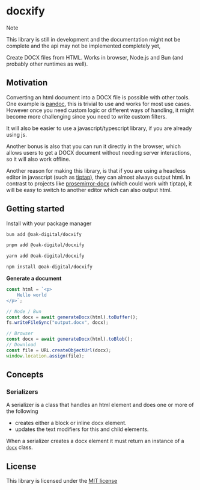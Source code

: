 # docxify

> [!NOTE]
> This library is still in development and the documentation might not be complete and the api may not be implemented completely yet,

Create DOCX files from HTML. Works in browser, Node.js and Bun (and probably other runtimes as well).

## Motivation

Converting an html document into a DOCX file is possible with other tools.
One example is [pandoc](https://pandoc.org/), this is trivial to use and works for most use cases.
However once you need custom logic or different ways of handling, it might become more challenging since you need to write custom filters.

It will also be easier to use a javascript/typescript library, if you are already using js.

Another bonus is also that you can run it directly in the browser, which allows users to get a DOCX document without needing server interactions, so it will also work offline.

Another reason for making this library, is that if you are using a headless editor in javascript (such as [tiptap](https://tiptap.dev/)), they can almost always output html.
In contrast to projects like [prosemirror-docx](https://github.com/curvenote/prosemirror-docx) (which could work with tiptap), it will be easy to switch to another editor which can also output html.

## Getting started

Install with your package manager

```bash
bun add @oak-digital/docxify
```

```bash
pnpm add @oak-digital/docxify
```

```bash
yarn add @oak-digital/docxify
```

```bash
npm install @oak-digital/docxify
```

**Generate a document**

```ts
const html = `<p>
    Hello world
</p>`;

// Node / Bun
const docx = await generateDocx(html).toBuffer();
fs.writeFileSync("output.docx", docx);

// Browser
const docx = await generateDocx(html).toBlob();
// Download
const file = URL.createObjectUrl(docx);
window.location.assign(file);
```

## Concepts

### Serializers

A serializer is a class that handles an html element and does one or more of the following

- creates either a block or inline docx element.
- updates the text modifiers for this and child elements.

When a serializer creates a docx element it must return an instance of a [`docx`](https://github.com/dolanmiu/docx) class.

## License

This library is licensed under the [MIT license](./LICENSE)
